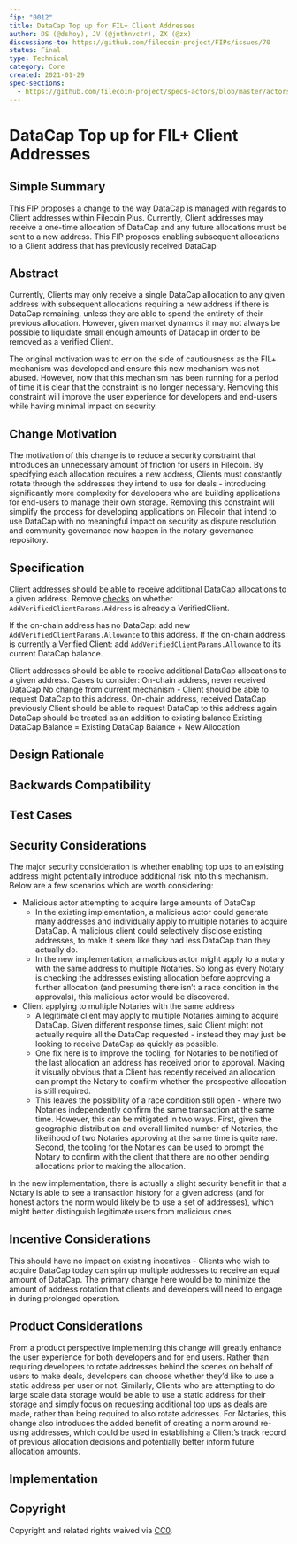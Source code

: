 ```yaml
---
fip: "0012"
title: DataCap Top up for FIL+ Client Addresses
author: DS (@dshoy), JV (@jnthnvctr), ZX (@zx)
discussions-to: https://github.com/filecoin-project/FIPs/issues/70
status: Final
type: Technical
category: Core
created: 2021-01-29
spec-sections: 
  - https://github.com/filecoin-project/specs-actors/blob/master/actors/builtin/verifreg/verified_registry_actor.go
---
```


<!--You can leave these HTML comments in your merged FIP and delete the visible duplicate text guides, they will not appear and may be helpful to refer to if you edit it again. This is the suggested template for new FIPs. Note that a FIP number will be assigned by an editor. When opening a pull request to submit your FIP, please use an abbreviated title in the filename, `fip-draft_title_abbrev.md`. The title should be 44 characters or less.-->

# DataCap Top up for FIL+ Client Addresses

## Simple Summary
<!--"If you can't explain it simply, you don't understand it well enough." Provide a simplified and layman-accessible explanation of the FIP.-->
This FIP proposes a change to the way DataCap is managed with regards to Client addresses within Filecoin Plus. Currently, Client addresses may receive a one-time allocation of DataCap and any future allocations must be sent to a new address. This FIP proposes enabling subsequent allocations to a Client address that has previously received DataCap

## Abstract
<!--A short (~200 word) description of the technical issue being addressed.-->


Currently, Clients may only receive a single DataCap allocation to any given address with subsequent allocations requiring a new address if there is DataCap remaining, unless they are able to spend the entirety of their previous allocation. However, given market dynamics it may not always be possible to liquidate small enough amounts of Datacap in order to be removed as a verified Client.

The original motivation was to err on the side of cautiousness as the FIL+ mechanism was developed and ensure this new mechanism was not abused. However, now that this mechanism has been running for a period of time it is clear that the constraint is no longer necessary. Removing this constraint will improve the user experience for developers and end-users while having minimal impact on security. 

## Change Motivation
<!--The motivation is critical for FIPs that want to change the Filecoin protocol. It should clearly explain why the existing protocol specification is inadequate to address the problem that the FIP solves. FIP submissions without sufficient motivation may be rejected outright.-->


The motivation of this change is to reduce a security constraint that introduces an unnecessary amount of friction for users in Filecoin. By specifying each allocation requires a new address, Clients must constantly rotate through the addresses they intend to use for deals - introducing significantly more complexity for developers who are building applications for end-users to manage their own storage. Removing this constraint will simplify the process for developing applications on Filecoin that intend to use DataCap with no meaningful impact on security as dispute resolution and community governance now happen in the notary-governance repository.

## Specification
<!--The technical specification should describe the syntax and semantics of any new feature. The specification should be detailed enough to allow competing, interoperable implementations for any of the current Filecoin implementations. -->

Client addresses should be able to receive additional DataCap allocations to a given address. Remove [checks](https://github.com/filecoin-project/specs-actors/blob/master/actors/builtin/verifreg/verified_registry_actor.go#L190-L192) on whether `AddVerifiedClientParams.Address` is already a VerifiedClient. 

If the on-chain address has no DataCap: add new `AddVerifiedClientParams.Allowance` to this address.
If the on-chain address is currently a Verified Client: add `AddVerifiedClientParams.Allowance` to its current DataCap balance.

Client addresses should be able to receive additional DataCap allocations to a given address. Cases to consider: 
On-chain address, never received DataCap
No change from current mechanism - Client should be able to request DataCap to this address.
On-chain address, received DataCap previously
Client should be able to request DataCap to this address again
DataCap should be treated as an addition to existing balance
Existing DataCap Balance = Existing DataCap Balance + New Allocation


## Design Rationale
<!--The rationale fleshes out the specification by describing what motivated the design and why particular design decisions were made. It should describe alternate designs that were considered and related work, e.g. how the feature is supported in other languages. The rationale may also provide evidence of consensus within the community, and should discuss important objections or concerns raised during discussion.-->


## Backwards Compatibility
<!--All FIPs that introduce backwards incompatibilities must include a section describing these incompatibilities and their severity. The FIP must explain how the author proposes to deal with these incompatibilities. FIP submissions without a sufficient backwards compatibility treatise may be rejected outright.-->


## Test Cases
<!--Test cases for an implementation are mandatory for FIPs that are affecting consensus changes. Other FIPs can choose to include links to test cases if applicable.-->

## Security Considerations
<!--All FIPs must contain a section that discusses the security implications/considerations relevant to the proposed change. Include information that might be important for security discussions, surfaces risks and can be used throughout the life cycle of the proposal. E.g. include security-relevant design decisions, concerns, important discussions, implementation-specific guidance and pitfalls, an outline of threats and risks and how they are being addressed. FIP submissions missing the "Security Considerations" section will be rejected. A FIP cannot proceed to status "Final" without a Security Considerations discussion deemed sufficient by the reviewers.-->
The major security consideration is whether enabling top ups to an existing address might potentially introduce additional risk into this mechanism. Below are a few scenarios which are worth considering: 

- Malicious actor attempting to acquire large amounts of DataCap
  - In the existing implementation, a malicious actor could generate many addresses and individually apply to multiple notaries to acquire DataCap. A malicious client could selectively disclose existing addresses, to make it seem like they had less DataCap than they actually do. 
  - In the new implementation, a malicious actor might apply to a notary with the same address to multiple Notaries. So long as every Notary is checking the addresses existing allocation before approving a further allocation (and presuming there isn’t a race condition in the approvals), this malicious actor would be discovered. 
- Client applying to multiple Notaries with the same address
  - A legitimate client may apply to multiple Notaries aiming to acquire DataCap. Given different response times, said Client might not actually require all the DataCap requested - instead they may just be looking to receive DataCap as quickly as possible.
  - One fix here is to improve the tooling, for Notaries to be notified of the last allocation an address has received prior to approval. Making it visually obvious that a Client has recently received an allocation can prompt the Notary to confirm whether the prospective allocation is still required. 
  - This leaves the possibility of a race condition still open - where two Notaries independently confirm the same transaction at the same time. However, this can be mitigated in two ways. First, given the geographic distribution and overall limited number of Notaries, the likelihood of two Notaries approving at the same time is quite rare. Second, the tooling for the Notaries can be used to prompt the Notary to confirm with the client that there are no other pending allocations prior to making the allocation.

In the new implementation, there is actually a slight security benefit in that a Notary is able to see a transaction history for a given address (and for honest actors the norm would likely be to use a set of addresses), which might better distinguish legitimate users from malicious ones.

## Incentive Considerations
<!--All FIPs must contain a section that discusses the incentive implications/considerations relative to the proposed change. Include information that might be important for incentive discussion. A discussion on how the proposed change will incentivize reliable and useful storage is required. FIP submissions missing the "Incentive Considerations" section will be rejected. An FIP cannot proceed to status "Final" without a Incentive Considerations discussion deemed sufficient by the reviewers.-->


This should have no impact on existing incentives - Clients who wish to acquire DataCap today can spin up multiple addresses to receive an equal amount of DataCap. The primary change here would be to minimize the amount of address rotation that clients and developers will need to engage in during prolonged operation.

## Product Considerations
<!--All FIPs must contain a section that discusses the product implications/considerations relative to the proposed change. Include information that might be important for product discussion. A discussion on how the proposed change will enable better storage-related goods and services to be developed on Filecoin. FIP submissions missing the "Product Considerations" section will be rejected. An FIP cannot proceed to status "Final" without a Product Considerations discussion deemed sufficient by the reviewers.-->


From a product perspective implementing this change will greatly enhance the user experience for both developers and for end users. Rather than requiring developers to rotate addresses behind the scenes on behalf of users to make deals, developers can choose whether they’d like to use a static address per user or not. Similarly, Clients who are attempting to do large scale data storage would be able to use a static address for their storage and simply focus on requesting additional top ups as deals are made, rather than being required to also rotate addresses. For Notaries, this change also introduces the added benefit of creating a norm around re-using addresses, which could be used in establishing a Client’s track record of previous allocation decisions and potentially better inform future allocation amounts.

## Implementation
<!--The implementations must be completed before any core FIP is given status "Final", but it need not be completed before the FIP is accepted. While there is merit to the approach of reaching consensus on the specification and rationale before writing code, the principle of "rough consensus and running code" is still useful when it comes to resolving many discussions of API details.-->

## Copyright
Copyright and related rights waived via [CC0](https://creativecommons.org/publicdomain/zero/1.0/).
